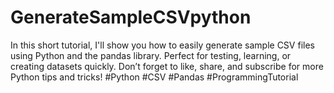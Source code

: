 # GenerateSampleCSVpython
In this short tutorial, I'll show you how to easily generate sample CSV files using Python and the pandas library. Perfect for testing, learning, or creating datasets quickly. Don’t forget to like, share, and subscribe for more Python tips and tricks! #Python #CSV #Pandas #ProgrammingTutorial
